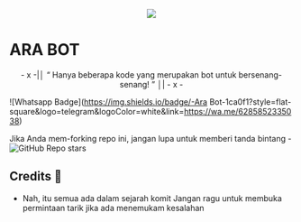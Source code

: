 <p align="center">
  <img src="https://coolthemestores.com/wp-content/uploads/2020/12/zero-two-feature.jpg">
</p>

# ARA BOT

<p align="center">
- x -|│  “	Hanya beberapa kode yang merupakan bot untuk bersenang-senang! ”  │| - x -
</p>

![Whatsapp Badge](https://img.shields.io/badge/-Ara Bot-1ca0f1?style=flat-square&logo=telegram&logoColor=white&link=https://wa.me/6285852335038)

Jika Anda mem-forking repo ini, jangan lupa untuk memberi tanda bintang - <img alt="GitHub Repo stars" src="https://img.shields.io/github/stars/Zer0-Tw0/Ara?color=white&label=%F0%9F%8C%9F%20star">

## Credits 📍
* Nah, itu semua ada dalam sejarah komit
Jangan ragu untuk membuka permintaan tarik jika ada menemukam kesalahan
